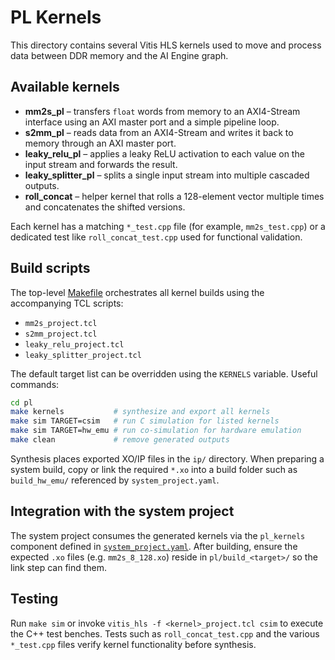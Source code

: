 # PL Kernels

This directory contains several Vitis HLS kernels used to move and process data between DDR memory and the AI Engine graph.

## Available kernels
- **mm2s_pl** – transfers `float` words from memory to an AXI4-Stream interface using an AXI master port and a simple pipeline loop.
- **s2mm_pl** – reads data from an AXI4-Stream and writes it back to memory through an AXI master port.
- **leaky_relu_pl** – applies a leaky ReLU activation to each value on the input stream and forwards the result.
- **leaky_splitter_pl** – splits a single input stream into multiple cascaded outputs.
- **roll_concat** – helper kernel that rolls a 128-element vector multiple times and concatenates the shifted versions.

Each kernel has a matching `*_test.cpp` file (for example, `mm2s_test.cpp`) or a dedicated test like `roll_concat_test.cpp` used for functional validation.

## Build scripts
The top-level [Makefile](Makefile) orchestrates all kernel builds using the accompanying TCL scripts:

- `mm2s_project.tcl`
- `s2mm_project.tcl`
- `leaky_relu_project.tcl`
- `leaky_splitter_project.tcl`

The default target list can be overridden using the `KERNELS` variable. Useful commands:

```bash
cd pl
make kernels           # synthesize and export all kernels
make sim TARGET=csim   # run C simulation for listed kernels
make sim TARGET=hw_emu # run co-simulation for hardware emulation
make clean             # remove generated outputs
```

Synthesis places exported XO/IP files in the `ip/` directory. When preparing a system build, copy or link the required `*.xo` into a build folder such as `build_hw_emu/` referenced by `system_project.yaml`.

## Integration with the system project
The system project consumes the generated kernels via the `pl_kernels` component defined in [`system_project.yaml`](../system_project.yaml). After building, ensure the expected `.xo` files (e.g. `mm2s_8_128.xo`) reside in `pl/build_<target>/` so the link step can find them.

## Testing
Run `make sim` or invoke `vitis_hls -f <kernel>_project.tcl csim` to execute the C++ test benches. Tests such as `roll_concat_test.cpp` and the various `*_test.cpp` files verify kernel functionality before synthesis.
